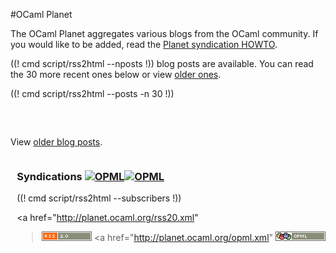<!-- ((! set title OCaml Planet !)) ((! set community !)) -->
<!-- ((! set advertise_rss true !)) -->

#OCaml Planet

The OCaml Planet aggregates various blogs
from the OCaml community. If you would like to be added, read the
[Planet syndication HOWTO](syndication.html).

<div class="container">
<div class="row">
<section class="span8 planet">

((! cmd script/rss2html --nposts !)) blog posts are available.
You can read the 30 more recent ones below
or view <a href="older.html" >older ones</a>.

((! cmd script/rss2html --posts -n 30 !))

<p style="clear:both; padding-top: 6ex">
View <a href="older.html" >older blog posts</a>.
</p>

</section>
<section class="span4">
<div class="subscribers" style="float:right">

<h3>Syndications
  <a href="/opml.xml" title="OPML"
  ><img class="svg opml" src="/img/Opml-icon.svg" alt="OPML"
  /><img class="png ompl" src="/img/Opml-icon.png" alt="OPML" /></a></h3>

((! cmd script/rss2html --subscribers !))

<a href="http://planet.ocaml.org/rss20.xml"
><img src='../../img/rss20.png' alt='' /></a>
<a href="http://planet.ocaml.org/opml.xml"
><img src='../../img/opml.png' alt='' /></a>

</div>
</section>
</div>
</div>

